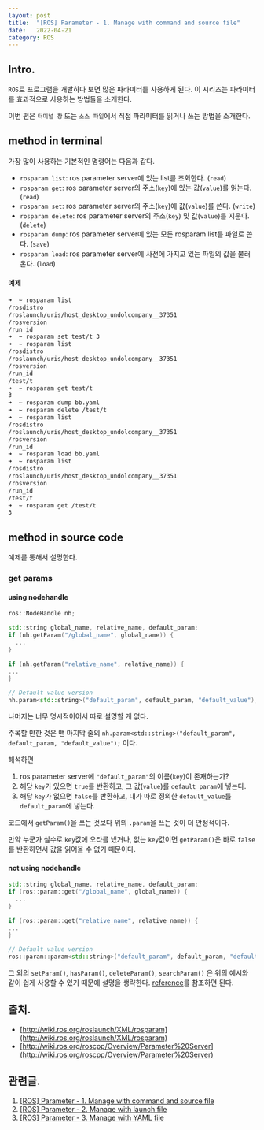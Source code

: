 ```yaml
---
layout: post
title:  "[ROS] Parameter - 1. Manage with command and source file"
date:   2022-04-21
category: ROS
---
```


## Intro.
`ROS`로 프로그램을 개발하다 보면 많은 파라미터를 사용하게 된다. 이 시리즈는 파라미터를 효과적으로 사용하는 방법들을 소개한다.

이번 편은 `터미널 창` 또는 `소스 파일`에서 직접 파라미터를 읽거나 쓰는 방법을 소개한다.

## method in terminal
가장 많이 사용하는 기본적인 명령어는 다음과 같다.

- `rosparam list`: ros parameter server에 있는 list를 조회한다. (`read`)
- `rosparam get`: ros parameter server의 주소(`key`)에 있는 값(`value`)를 읽는다. (`read`)
- `rosparam set`: ros parameter server의 주소(`key`)에 값(`value`)를 쓴다. (`write`)
- `rosparam delete`: ros parameter server의 주소(`key`) 및 값(`value`)를 지운다. (`delete`)
- `rosparam dump`: ros parameter server에 있는 모든 rosparam list를 파일로 쓴다. (`save`)
- `rosparam load`: ros parameter server에 사전에 가지고 있는 파일의 값을 불러온다. (`load`)

#### 예제
```bash
➜  ~ rosparam list
/rosdistro
/roslaunch/uris/host_desktop_undolcompany__37351
/rosversion
/run_id
➜  ~ rosparam set test/t 3
➜  ~ rosparam list
/rosdistro
/roslaunch/uris/host_desktop_undolcompany__37351
/rosversion
/run_id
/test/t
➜  ~ rosparam get test/t
3
➜  ~ rosparam dump bb.yaml
➜  ~ rosparam delete /test/t
➜  ~ rosparam list
/rosdistro
/roslaunch/uris/host_desktop_undolcompany__37351
/rosversion
/run_id
➜  ~ rosparam load bb.yaml
➜  ~ rosparam list
/rosdistro
/roslaunch/uris/host_desktop_undolcompany__37351
/rosversion
/run_id
/test/t
➜  ~ rosparam get /test/t
3
```

## method in source code
예제를 통해서 설명한다.

### get params
#### using nodehandle

```cpp
ros::NodeHandle nh;

std::string global_name, relative_name, default_param;
if (nh.getParam("/global_name", global_name)) {
  ...
}

if (nh.getParam("relative_name", relative_name)) {
...
}

// Default value version
nh.param<std::string>("default_param", default_param, "default_value");
```

나머지는 너무 명시적이어서 따로 설명할 게 없다. 

주목할 만한 것은 맨 마지막 줄의 `nh.param<std::string>("default_param", default_param, "default_value");` 이다.

해석하면 
1. ros parameter server에 `"default_param"`의 이름(`key`)이 존재하는가?
2. 해당 `key`가 있으면 `true`를 반환하고, 그 값(`value`)를 `default_param`에 넣는다.
3. 해당 `key`가 없으면 `false`를 반환하고, 내가 따로 정의한 `default_value`를 `default_param`에 넣는다.

코드에서 `getParam()`을 쓰는 것보다 위의 `.param`을 쓰는 것이 더 안정적이다. 

만약 누군가 실수로 `key`값에 오타를 냈거나, 없는 `key`값이면 `getParam()`은 바로 `false`를 반환하면서 값을 읽어올 수 없기 때문이다.

#### not using nodehandle
```cpp
std::string global_name, relative_name, default_param;
if (ros::param::get("/global_name", global_name)) {
  ...
}

if (ros::param::get("relative_name", relative_name)) {
...
}

// Default value version
ros::param::param<std::string>("default_param", default_param, "default_value");
```

그 외의 `setParam()`, `hasParam()`, `deleteParam()`, `searchParam()` 은 위의 예시와 같이 쉽게 사용할 수 있기 때문에 설명을 생략한다. [reference](http://wiki.ros.org/roscpp/Overview/Parameter%20Server)를 참조하면 된다.

## 출처.
- [http://wiki.ros.org/roslaunch/XML/rosparam](http://wiki.ros.org/roslaunch/XML/rosparam)
- [http://wiki.ros.org/roscpp/Overview/Parameter%20Server](http://wiki.ros.org/roscpp/Overview/Parameter%20Server)

## 관련글.
1. [[ROS] Parameter - 1. Manage with command and source file](https://undol26.github.io/ros/2022/04/21/ros-param1.html)
2. [[ROS] Parameter - 2. Manage with launch file](https://undol26.github.io/ros/2022/04/22/ros-param2.html)
3. [[ROS] Parameter - 3. Manage with YAML file](https://undol26.github.io/ros/2022/04/23/ros-param3.html)